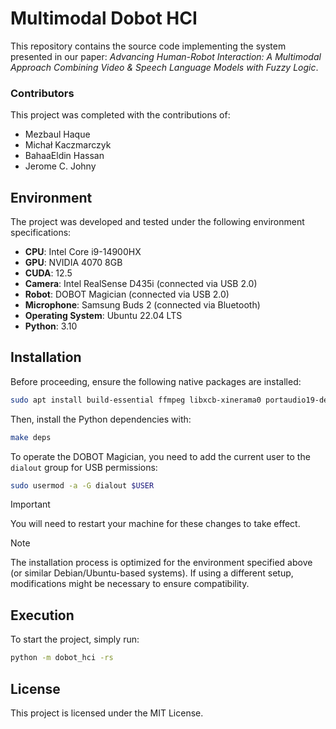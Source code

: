 # Multimodal Dobot HCI

This repository contains the source code implementing the system presented in our paper: *Advancing Human-Robot Interaction: A Multimodal Approach Combining Video & Speech Language Models with Fuzzy Logic*.

### Contributors
This project was completed with the contributions of:
- Mezbaul Haque
- Michał Kaczmarczyk
- BahaaEldin Hassan
- Jerome C. Johny


## Environment

The project was developed and tested under the following environment specifications:

- **CPU**: Intel Core i9-14900HX
- **GPU**: NVIDIA 4070 8GB
- **CUDA**: 12.5
- **Camera**: Intel RealSense D435i (connected via USB 2.0)
- **Robot**: DOBOT Magician (connected via USB 2.0)
- **Microphone**: Samsung Buds 2 (connected via Bluetooth)
- **Operating System**: Ubuntu 22.04 LTS
- **Python**: 3.10

## Installation

Before proceeding, ensure the following native packages are installed:

```bash
sudo apt install build-essential ffmpeg libxcb-xinerama0 portaudio19-dev python3-dev
```

Then, install the Python dependencies with:

```bash
make deps
```
To operate the DOBOT Magician, you need to add the current user to the `dialout` group for USB permissions:

```bash
sudo usermod -a -G dialout $USER
```

> [!IMPORTANT]
> You will need to restart your machine for these changes to take effect.

> [!NOTE]
> The installation process is optimized for the environment specified above (or similar Debian/Ubuntu-based systems). If using a different setup, modifications might be necessary to ensure compatibility.


## Execution
To start the project, simply run:

```bash
python -m dobot_hci -rs
```

## License
This project is licensed under the MIT License.
